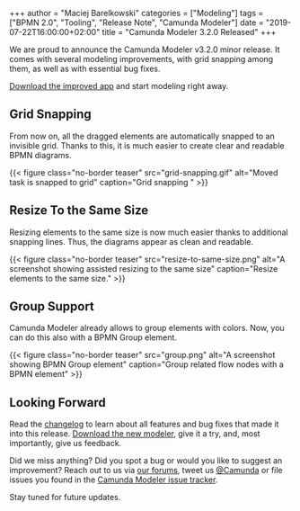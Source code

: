 +++
author = "Maciej Barelkowski"
categories = ["Modeling"]
tags = ["BPMN 2.0", "Tooling", "Release Note", "Camunda Modeler"]
date = "2019-07-22T16:00:00+02:00"
title = "Camunda Modeler 3.2.0 Released"
+++

We are proud to announce the Camunda Modeler v3.2.0 minor release. It comes with several modeling improvements, with grid snapping among them, as well as with essential bug fixes.

[Download the improved app](https://camunda.com/download/modeler/) and start modeling right away.

<!--more-->

## Grid Snapping

From now on, all the dragged elements are automatically snapped to an invisible grid. Thanks to this, it is much easier to create clear and readable BPMN diagrams.

{{< figure class="no-border teaser" src="grid-snapping.gif" alt="Moved task is snapped to grid" caption="Grid snapping " >}}

## Resize To the Same Size

Resizing elements to the same size is now much easier thanks to additional snapping lines. Thus, the diagrams appear as clean and readable.

{{< figure class="no-border teaser" src="resize-to-same-size.png" alt="A screenshot showing assisted resizing to the same size" caption="Resize elements to the same size." >}}

## Group Support

Camunda Modeler already allows to group elements with colors. Now, you can do this also with a BPMN Group element.

{{< figure class="no-border teaser" src="group.png" alt="A screenshot showing BPMN Group element" caption="Group related flow nodes with a BPMN element" >}}

## Looking Forward

Read the [changelog](https://github.com/camunda/camunda-modeler/blob/master/CHANGELOG.md#320) to learn about all features and bug fixes that made it into this release. [Download the new modeler](https://camunda.com/download/modeler/), give it a try, and, most importantly, give us feedback.

Did we miss anything? Did you spot a bug or would you like to suggest an improvement? Reach out to us via [our forums](https://forum.camunda.org/c/modeler), tweet us [@Camunda](https://twitter.com/Camunda) or file issues you found in the [Camunda Modeler issue tracker](https://github.com/camunda/camunda-modeler/issues/new/choose).

Stay tuned for future updates.
